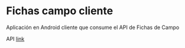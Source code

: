 # Fichas campo cliente
Aplicación en Android cliente que consume el API de Fichas de Campo

API [link](https://github.com/JamesJose7/fichas-geologicas)
